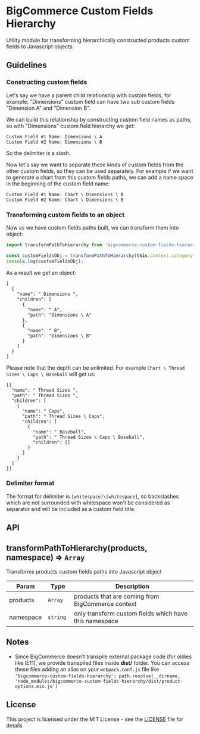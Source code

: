 # BigCommerce Custom Fields Hierarchy

Utility module for transforming hierarchically constructed products custom fields to Javascript objects.

## Guidelines

### Constructing custom fields
Let's say we have a parent child relationship with custom fields, for example: "Dimensions" custom field can have two sub custom fields "Dimension A" and "Dimension B".

We can build this relationship by constructing custom field names as paths, so with "Dimensions" custom field hierarchy we get:
```
Custom Field #1 Name: Dimensions \ A
Custom Field #2 Name: Dimensions \ B
```

So the delimiter is a slash.

Now let's say we want to separate these kinds of custom fields from the other custom fields, so they can be used separately. For example if we want to generate a chart from this custom fields paths, we can add a name space in the beginning of the custom field name:

```
Custom Field #1 Name: Chart \ Dimensions \ A
Custom Field #2 Name: Chart \ Dimensions \ B
```

### Transforming custom fields to an object

Now as we have custom fields paths built, we can transform them into object:

```javascript
import transformPathToHierarchy from 'bigcommerce-custom-fields-hierarchy';

const customFieldsObj = transformPathToHierarchy(this.context.category.products, 'Chart');
console.log(customFieldsObj);
```

As a result we get an object:

```
[
  {
    "name": " Dimensions ",
    "children": [
      {
        "name": " A",
        "path": "Dimensions \ A"
      },
      {
        "name": " B",
        "path": "Dimensions \ B"
      }
    ]
  }
]
```

Please note that the depth can be unlimited. For example `Chart \ Thread Sizes \ Caps \ Baseball` will get us:
```
[{
  "name": " Thread Sizes ",
  "path": " Thread Sizes ",
  "children": [
    {
      "name": " Caps",
      "path": " Thread Sizes \ Caps",
      "children": [
        {
          "name": " Baseball",
          "path": " Thread Sizes \ Caps \ Baseball",
          "children": []
        }
      ]
    }
  ]
}]
```

### Delimiter format

The format for delimiter is `[whitespace]\[whitespace]`, so backslashes which are not surrounded with whitespace won't be considered as separator and will be included as a custom field title.

## API

<a name="transformPathToHierarchy"></a>

## transformPathToHierarchy(products, namespace) ⇒ <code>Array</code>
Transforms products custom fields paths into Javascript object

| Param | Type | Description |
| --- | --- | --- |
| products | <code>Array</code> | products that are coming from BigCommerce context |
| namespace | <code>string  </code> | only transform custom fields which have this namespace |

## Notes
- Since BigCommerce doesn't transpile external package code (for oldies like IE11), we provide transpiled files inside __dist/__ folder. You can access these files adding an alias on your `webpack.conf.js` file like `'bigcommerce-custom-fields-hierarchy': path.resolve(__dirname, 'node_modules/bigcommerce-custom-fields-hierarchy/dist/product-options.min.js')`

## License

This project is licensed under the MIT License - see the [LICENSE](LICENSE) file for details